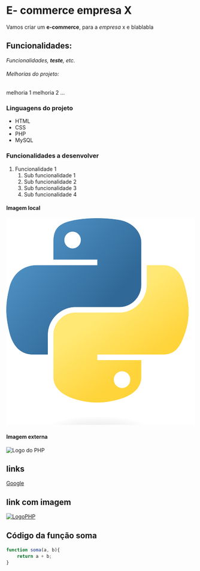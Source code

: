 # E- commerce empresa X

Vamos criar um **e-commerce**, para a *empresa* x e blablabla

## Funcionalidades:

_Funcionalidades, **teste**, etc._

###### Melhorias do projeto:

melhoria 1
melhoria 2 
...

### Linguagens do projeto

* HTML
* CSS
* PHP
* MySQL

### Funcionalidades a desenvolver

1. Funcionalidade 1  
    1. Sub funcionalidade 1
    2. Sub funcionalidade 2
    3. Sub funcionalidade 3
    4. Sub funcionalidade 4

#### Imagem local

![Logo odo Python](img/python.png)

#### Imagem externa

![Logo do PHP](https://upload.wikimedia.org/wikipedia/commons/thumb/2/27/PHP-logo.svg/2560px-PHP-logo.svg.png)

## links

[Google](https://www.google.com.br/?hl=pt-BR)

## link com imagem

[![LogoPHP](https://upload.wikimedia.org/wikipedia/commons/thumb/2/27/PHP-logo.svg/2560px-PHP-logo.svg.png)](https://www.google.com.br/?hl=pt-BR)


## Código da função soma

```javascript
function soma(a, b){
    return a + b;
}
```